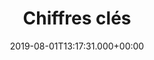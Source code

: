 ---
date: '2019-08-01T13:17:31.000+00:00'
title: "Chiffres clés"
menu:
  main:
    weight: 3
  footer:
    weight: 3
---